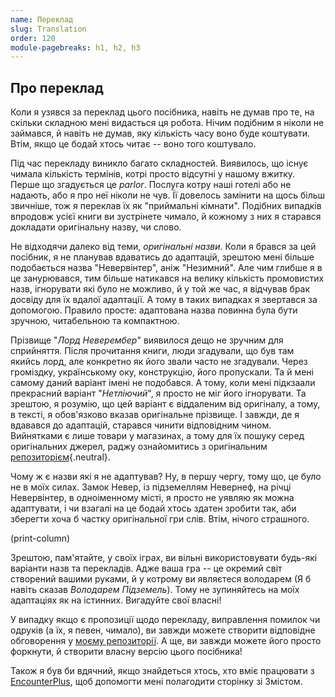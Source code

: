 ```yaml
---
name: Переклад
slug: Translation
order: 120
module-pagebreaks: h1, h2, h3
---
```


## Про переклад

Коли я узявся за переклад цього посібника, навіть не думав про те, на скільки складною мені видасться ця робота. Нічим подібним я ніколи не займався, й навіть не думав, яку кількість часу воно буде коштувати. Втім, якщо це бодай хтось читає -- воно того коштувало.

Під час перекладу виникло багато складностей. Виявилось, що існує чимала кількість термінів, котрі просто відсутні у нашому вжитку. Перше що згадується це *parlor*. Послуга котру наші готелі або не надають, або я про неї ніколи не чув. Її довелось замінити на щось більш звичніше, тож я переклав їх як "приймальні кімнати". Подібних випадків впродовж усієї книги ви зустрінете чимало, й кожному з них я старався докладати оригінальну назву, чи слово.

Не відходячи далеко від теми, *оригінальні назви*. Коли я брався за цей посібник, я не планував вдаватись до адаптацій, зрештою мені більше подобається назва "Невервінтер", аніж "Незимний". Але чим глибше я в це занурювався, тим більше натикався на велику кількість промовистих назв, ігнорувати які було не можливо, й у той же час, я відчував брак досвіду для їх вдалої адаптації. А тому в таких випадках я звертався за допомогою. Правило просте: адаптована назва повинна була бути зручною, читабельною та компактною.

Прізвище "*Лорд Неверембер*" виявилося дещо не зручним для сприйняття. Після прочитання книги, люди згадували, що був там якийсь лорд, але конкретно як його звали часто не згадували. Через громіздку, українському оку, конструкцію, його пропускали. Та й мені самому даний варіант імені не подобався. А тому, коли мені підкзаали прекрасний варіант "*Нетліючий*", я просто не міг його ігнорувати. Та зрештою, я розумію, що цей варіант є віддаленим від оригіналу, а тому, в тексті, я обов'язково вказав оригінальне прізвище. І завжди, де я вдавався до адаптацій, старався чинити відповідним чином. Вийнятками є лише товари у магазинах, а тому для їх пошуку серед оригінальних джерел, раджу ознайомитись з оригінальним [репозиторієм](https://github.com/jacobjohnston/neverwinterguide){.neutral}.

Чому ж є назви які я не адаптував? Ну, в першу чергу, тому що, це було не в моїх силах. Замок Невер, із підземеллям Невернеф, на річці Невервінтер, в одноіменному місті, я просто не уявляю як можна адаптувати, і чи взагалі на це бодай хтось здатен зробити так, аби зберегти хоча б частку оригінальної гри слів. Втім, нічого страшного.

(print-column)

Зрештою, пам'ятайте, у своїх іграх, ви вільні використовувати будь-які варіанти назв та перекладів. Адже ваша гра -- це окремий світ створений вашими руками, й у котрому ви являєтеся володарем (Я б навіть сказав *Володарем Підземель*). Тому не зупиняйтесь на моїх адаптаціях як на істинних. Вигадуйте свої власні!

У випадку якщо є пропозиції щодо перекладу, виправлення помилок чи одруків (а їх, я певен, чимало), ви завжди можете створити відповідне обговорення у [моєму репозиторії](https://github.com/Dead-TR/neverwinterguide_ukr). А ще, ви завжди можете його просто форкнути, й створити власну версію цього посібника!

Також я був би вдячний, якщо знайдеться хтось, хто вміє працювати з [EncounterPlus](https://github.com/encounterplus/module-packer), щоб допомогти мені полагодити сторінку зі Змістом.
